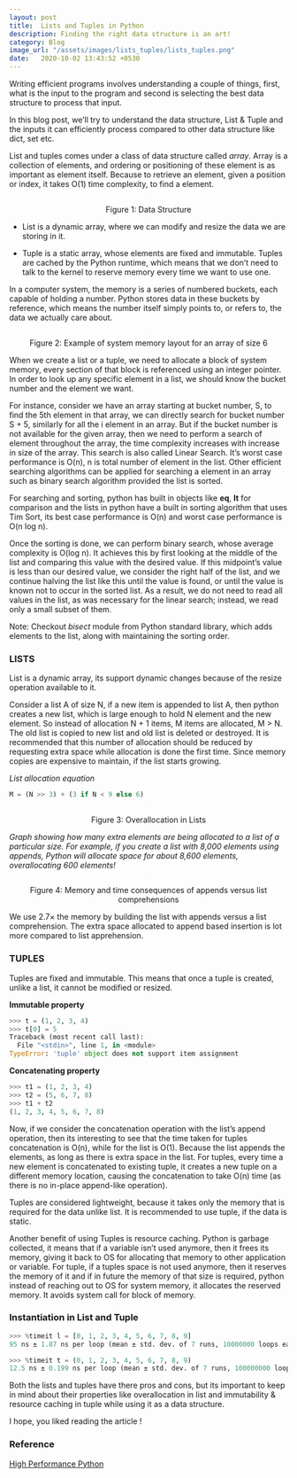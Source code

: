 ```yaml
---
layout: post
title:  Lists and Tuples in Python
description: Finding the right data structure is an art!
category: Blog
image_url: "/assets/images/lists_tuples/lists_tuples.png"
date:   2020-10-02 13:43:52 +0530
---
```

Writing efficient programs involves understanding a couple of things, first, what is the input to the program and second is selecting the best data structure to process that input.

In this blog post, we’ll try to understand the data structure, List & Tuple and the inputs it can efficiently process compared to other data structure like dict, set etc.

List and tuples comes under a class of data structure called *array*. Array is a collection of elements, and ordering or positioning of these element is as important as element itself. Because to retrieve an element, given a position or index, it takes O(1) time complexity, to find a element.

<center>
<img src="{{site.url}}/assets/images/dicts_sets/dicts_sets.png" class="post-body" style="zoom: 5%; background-color:#DCDCDC;" /><br>
<p>Figure 1: Data Structure</p>
</center>

* List is a dynamic array, where we can modify and resize the data we are storing in it.

* Tuple is a static array, whose elements are fixed and immutable. Tuples are cached by the Python runtime, which means that we don’t need to talk to the kernel to reserve memory every time we want to use one.

In a computer system, the memory is a series of numbered buckets, each capable of holding a number. Python stores data in these buckets by reference, which means the number itself simply points to, or refers to, the data we actually care about.

<center>
<img src="{{site.url}}/assets/images/lists_tuples/system_memory.png" class="post-body" style="zoom: 5%; background-color:#DCDCDC;" /><br>
<p>Figure 2: Example of system memory layout for an array of size 6</p>
</center>

When we create a list or a tuple, we need to allocate a block of system memory, every section of that block is referenced using an integer pointer. In order to look up any specific element in a list, we should know the bucket number and the element we want.

For instance, consider we have an array starting at bucket number, S, to find the 5th element in that array, we can directly search for bucket number S + 5, similarly for all the i element in an array. But if the bucket number is not available for the given array, then we need to perform a search of element throughout the array, the time complexity increases with increase in size of the array. This search is also called Linear Search. It’s worst case performance is O(n), n is total number of element in the list. Other efficient searching algorithms can be applied for searching a element in an array such as binary search algorithm provided the list is sorted.

For searching and sorting, python has built in objects like __eq__, __lt__ for comparison and the lists in python have a built in sorting algorithm that uses Tim Sort, its best case performance is O(n) and worst case performance is O(n log n).

Once the sorting is done, we can perform binary search, whose average complexity is O(log n). It achieves this by first looking at the middle of the list and comparing this value with the desired value. If this midpoint’s value is less than our desired value, we consider the right half of the list, and we continue halving the list like this until the value is found, or until the value is known not to occur in the sorted list. As a result, we do not need to read all values in the list, as was necessary for the linear search; instead, we read only a small subset of them.

Note: Checkout *bisect* module from Python standard library, which adds elements to the list, along with maintaining the sorting order.

### LISTS

List is a dynamic array, its support dynamic changes because of the resize operation available to it.

Consider a list A of size N, if a new item is appended to list A, then python creates a new list, which is large enough to hold N element and the new element. So instead of allocation N + 1 items, M items are allocated, M > N. The old list is copied to new list and old list is deleted or destroyed. It is recommended that this number of allocation should be reduced by requesting extra space while allocation is done the first time. Since memory copies are expensive to maintain, if the list starts growing.

*List allocation equation*

```python
M = (N >> 3) + (3 if N < 9 else 6)
```

<center>
<img src="{{site.url}}/assets/images/lists_tuples/overallocation_in_lists.png" class="post-body" style="zoom: 5%; background-color:#DCDCDC;" /><br>
<p>Figure 3: Overallocation in Lists</p>
</center>

*Graph showing how many extra elements are being allocated to a list of a particular size. For example, if you create a list with 8,000 elements using appends, Python will allocate space for about 8,600 elements, overallocating 600 elements!*

<center>
<img src="{{site.url}}/assets/images/lists_tuples/append_vs_comprehension.png" class="post-body" style="zoom: 5%; background-color:#DCDCDC;" /><br>
<p>Figure 4: Memory and time consequences of appends versus list comprehensions</p>
</center>

We use 2.7× the memory by building the list with appends versus a list comprehension. The extra space allocated to append based insertion is lot more compared to list apprehension.

### TUPLES

Tuples are fixed and immutable. This means that once a tuple is created, unlike a list, it cannot be modified or resized.

**Immutable property**

```python
>>> t = (1, 2, 3, 4)
>>> t[0] = 5
Traceback (most recent call last):
  File "<stdin>", line 1, in <module>
TypeError: 'tuple' object does not support item assignment
```

**Concatenating property**

```python
>>> t1 = (1, 2, 3, 4)
>>> t2 = (5, 6, 7, 8)
>>> t1 + t2
(1, 2, 3, 4, 5, 6, 7, 8)
```

Now, if we consider the concatenation operation with the list’s append operation, then its interesting to see that the time taken for tuples concatenation is O(n), while for the list is O(1). Because the list appends the elements, as long as there is extra space in the list. For tuples, every time a new element is concatenated to existing tuple, it creates a new tuple on a different memory location, causing the concatenation to take O(n) time (as there is no in-place append-like operation).

Tuples are considered lightweight, because it takes only the memory that is required for the data unlike list. It is recommended to use tuple, if the data is static.

Another benefit of using Tuples is resource caching. Python is garbage collected, it means that if a variable isn’t used anymore, then it frees its memory, giving it back to OS for allocating that memory to other application or variable. For tuple, if a tuples space is not used anymore, then it reserves the memory of it and if in future the memory of that size is required, python instead of reaching out to OS for system memory, it allocates the reserved memory. It avoids system call for block of memory.

### Instantiation in List and Tuple

```python
>>> %timeit l = [0, 1, 2, 3, 4, 5, 6, 7, 8, 9]
95 ns ± 1.87 ns per loop (mean ± std. dev. of 7 runs, 10000000 loops each)

>>> %timeit t = (0, 1, 2, 3, 4, 5, 6, 7, 8, 9)
12.5 ns ± 0.199 ns per loop (mean ± std. dev. of 7 runs, 100000000 loops each)
```
Both the lists and tuples have there pros and cons, but its important to keep in mind about their properties like overallocation in list and immutability & resource caching in tuple while using it as a data structure.

I hope, you liked reading the article !

### Reference

[High Performance Python](https://www.oreilly.com/library/view/high-performance-python/9781449361747/)
